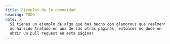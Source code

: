 ```yaml
---
title: Ejemplos de la comunidad
heading: TODO
note: >
  Si tienes un ejemplo de algo que has hecho con glamorous que realmente
  no ha sido tratado en una de las otras páginas, entonces no dude en
  abrir un pull request en esta página!
---
```

